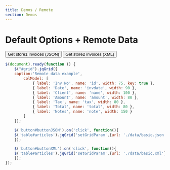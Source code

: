 ```yaml
---
title: Demos / Remote
section: Demos
---
```


# Default Options + Remote Data

<button type="button" id="buttonJSON">Get store1 invoices (JSON)</button>
<button type="button" id="buttonXML">Get store2 invoices (XML)</button>

```javascript
$(document).ready(function () {
    $("#grid").jqGrid({
	caption:'Remote data example',
        colModel: [
            { label: 'Inv No', name: 'id', width: 75, key: true },
            { label: 'Date', name: 'invdate', width: 90 },
            { label: 'Client', name: 'name', width: 100 },
            { label: 'Amount', name: 'amount', width: 80 },
            { label: 'Tax', name: 'tax', width: 80 },
            { label: 'Total', name: 'total', width: 80 },
            { label: 'Notes', name: 'note', width: 150 }
        ]
    });

    $('button#buttonJSON').on('click', function(){
	$('table#articles').jqGrid('setGridParam',{url: './data/basic.json'}).trigger('reloadGrid');
    });

    $('button#buttonXML').on('click', function(){
	$('table#articles').jqGrid('setGridParam',{url: './data/basic.xml'}).trigger('reloadGrid');
    });
});
```
